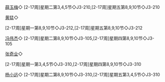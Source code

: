 [薛玉梅](javascript:void(0);)◇
[2-17周]星期二第3,4,5节◇J3-210,[2-17周]星期五第8,9,10节◇J3-210



[ 黄猛](javascript:void(0);)◇ 

[2-17周]星期一第8,9,10节◇J3-212,[2-17周]星期五第8,9,10节◇J3-212



[冯伟杰](javascript:void(0);)◇
[2-17周]星期二第8,9,10节◇J3-105,[2-17周]星期四第8,9,10节◇J3-105



[ 张奇业](javascript:void(0);)◇

 [2-17周]星期一第3,4,5节◇J3-310,[2-17周]星期四第8,9,10节◇J3-310



[杨小远](javascript:void(0);)◇
[2-17周]星期二第8,9,10节◇J3-310,[2-17周]星期五第3,4,5节◇J3-310